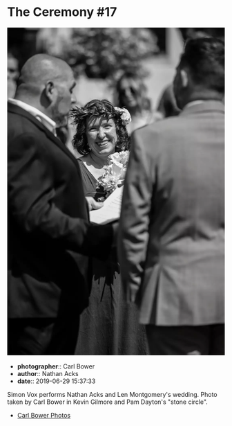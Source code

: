 # The Ceremony #17

![Simon Vox performs Nathan Acks and Len Montgomery's wedding](assets/2019-06-29-set-1-the-ceremony-17.webp)

* **photographer**:: Carl Bower  
* **author**:: Nathan Acks  
* **date**:: 2019-06-29 15:37:33

Simon Vox performs Nathan Acks and Len Montgomery's wedding. Photo taken by Carl Bower in Kevin Gilmore and Pam Dayton's "stone circle".

* [Carl Bower Photos](https://carlbowerphotos.com)
